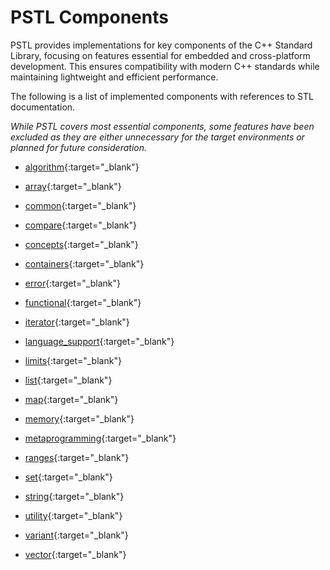# PSTL Components

PSTL provides implementations for key components of the C++ Standard Library, focusing on features essential for embedded and cross-platform development. This ensures compatibility with modern C++ standards while maintaining lightweight and efficient performance.

The following is a list of implemented components with references to STL documentation.

*While PSTL covers most essential components, some features have been excluded as they are either unnecessary for the target environments or planned for future consideration.*


- [algorithm](https://en.cppreference.com/w/cpp/header/algorithm){:target="_blank"}

- [array](https://en.cppreference.com/w/cpp/header/array){:target="_blank"}

- [common](https://en.cppreference.com/w/cpp/header/common){:target="_blank"}

- [compare](https://en.cppreference.com/w/cpp/header/compare){:target="_blank"}

- [concepts](https://en.cppreference.com/w/cpp/header/concepts){:target="_blank"}

- [containers](https://en.cppreference.com/w/cpp/header/containers){:target="_blank"}

- [error](https://en.cppreference.com/w/cpp/header/error){:target="_blank"}

- [functional](https://en.cppreference.com/w/cpp/header/functional){:target="_blank"}

- [iterator](https://en.cppreference.com/w/cpp/header/iterator){:target="_blank"}

- [language_support](https://en.cppreference.com/w/cpp/header/language_support){:target="_blank"}

- [limits](https://en.cppreference.com/w/cpp/header/limits){:target="_blank"}

- [list](https://en.cppreference.com/w/cpp/header/list){:target="_blank"}

- [map](https://en.cppreference.com/w/cpp/header/map){:target="_blank"}

- [memory](https://en.cppreference.com/w/cpp/header/memory){:target="_blank"}

- [metaprogramming](https://en.cppreference.com/w/cpp/header/metaprogramming){:target="_blank"}

- [ranges](https://en.cppreference.com/w/cpp/header/ranges){:target="_blank"}

- [set](https://en.cppreference.com/w/cpp/header/set){:target="_blank"}

- [string](https://en.cppreference.com/w/cpp/header/string){:target="_blank"}

- [utility](https://en.cppreference.com/w/cpp/header/utility){:target="_blank"}

- [variant](https://en.cppreference.com/w/cpp/header/variant){:target="_blank"}

- [vector](https://en.cppreference.com/w/cpp/header/vector){:target="_blank"}

